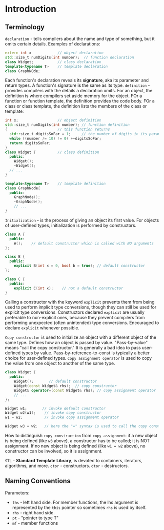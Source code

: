 # Introduction

## Terminology
`declaration` - tells compilers about the name and type of something, but it omits certain details. Examples of declarations:
```cpp
extern int x            // object declaration
std::size_t numDigits(int number);  // function declaration
class Widget;           // class declaration
template<typename T>    // template declaration
class GraphNOde;
```
Each function's declaration reveals its __signature__, aka its parameter and return types. A function's signature is the same as its type.
`definition` - provides compilers with the details a declaration omits. For an object, the definition is where compilers set aside memory for the object. FOr a function or function template, the definition provides the code body. FOr a class or class template, the definition lists the members of the class or template:
```cpp
int x;                  // object definition
std::size_t numDigits(int number); // function definition
{                       // this function returns
  std::size_t digitsSoFar = 1;     // the number of digits in its parameter
  while ((number /= 10) != 0) ++digitsSoFar;
  return digitsSoFar;
}
class Widget {          // class definition
  public:
    Widget();
    ~Widget();
  // ...
}

template<typename T>    // template definition
class GraphNode{
  public:
    GraphNode();
    ~GraphNode();
    // ...
}

```
`Initialization` - is the process of giving an object its first value. For objects of user-defined types, initialization is performed by constructors.
```cpp
class A {
  public:
    A();    // default constructor which is called with NO arguments
};

class B {
  public:
    explicit B(int x = 0, bool b = true); // default constructor
};

class C {
  public:
    explicit C(int x);    // not a default constructor
}
```

Calling a constructor with the keyword `explicit` prevents them from being used to perform implicit type conversions, though they can still be used for explicit type conversions. Constructors declared `explicit` are usually preferable to non-explicit ones, because they prevent compilers from performing unexpected (often unintended) type conversions. Encouraged to declare `explicit` whenever possible.

`Copy constructor` is used to initialize an object with a different object of the same type. Defines how an object is passed by value. "Pass-by-value" means "call the copy constructor." It is generally a bad idea to pass user-defined types by value. Pass-by-reference-to-const is typically a better choice for user-defined types.
`Copy assignment operator` is used to copy the value from one object to another of the same type.

```cpp
class Widget {
  public:
    Widget();       // default constructor
    Widget(const Widget& rhs);  // copy constructor
    Widget& operator=(const Widget& rhs); // copy assignment operator
    // ...
};

Widget w1;       // invoke default constructor
Widget w2(w1);    // invoke copy constructor
w1 = w2;          // invoke copy assignment operator

Widget w3 = w2;   // here the "=" syntax is used to call the copy constructor ... beware!!!
```
How to distinguish `copy construction` from `copy assignment`: if a new object is being defined (like `w3` above), a constructor has to be called; it is NOT assignment. If no new object is being defined (like `w1 = w2` above), no constructor can be involved, so it is assignment.

`STL` - __Standard Template Library__, is devoted to containers, iterators, algorithms, and more.
`ctor` - constructors.
`dtor` - destructors.

## Naming Conventions
Parameters:
* `lhs` - left hand side. For member functions, the lhs argument is represented by the `this` pointer so sometimes `rhs` is used by itself.
* `rhs` - right hand side.
* `pt` - "pointer to type T"
* `mf` - member functions
